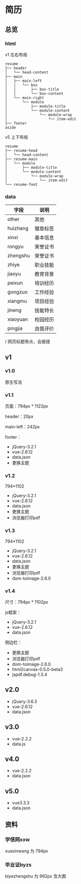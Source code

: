 # 简历



## 总览



### html

v1	左右布局

```
resume
├── header
│   └── head-content
├── main
│   ├── main-left
│   │   └── box
│   │       ├── box-title
│   │       └── box-content
│   └── main-right
│       └── module	
│           ├── module-title
│           └── module-content
│               └── module-wrap
│                   └── item-edit
├── footer
aside
```



v5	上下布局

```
resume
├── resume-head
│   └── head-content
├── resume-main
│   └── module	
│       ├── module-title
│       └── module-content
│           └── module-wrap
│               └── item-edit
└── resume-foot

```





### data





| 字段     | 说明     |
| -------- | -------- |
| other    | 其他     |
| huizhang | 徽章标签 |
| xinxi    | 基本信息 |
| rongyu   | 荣誉证书 |
| zhengshu | 荣誉证书 |
| zhiye    | 职业技能 |
| jiaoyu   | 教育背景 |
| peixun   | 培训经历 |
| gongzuo  | 工作经验 |
| xiangmu  | 项目经验 |
| jineng   | 技能特长 |
| xiaoyuan | 校园经历 |
| pingjia  | 自我评价 |





/ 网页标题带点，会报错





## v1

### v1.0

原生写法



### v1.1

页面：794px * 1122px

header：20px

main-left：242px

footer：

- jQuery-3.2.1
- vue-2.6.12
- data.json
- 更换主题

### v1.2

794*1102

- jQuery-3.2.1
- vue-2.6.12
- data.json
- 更换主题
- 浏览器打印pdf



### v1.3

794*1102

- jQuery-3.2.1
- vue-2.6.12
- data.json
- 更换主题
- 浏览器打印pdf
- dom-toimage-2.6.0



### v1.4

尺寸：794px * 1102px

js框架：

- jQuery-3.2.1
- vue-2.6.12
- data.json

侧边栏：

- 更换主题
- 浏览器打印pdf
- dom-toimage-2.6.0
- html2canvas-0.5.0-beta3
- jspdf.debug-1.3.4





## v2.0

- jQuery-3.6.3
- vue-2.6.12
- data.json





## v3.0

- vue-2.2.2
- data.js







## v4.0

- vue-2.2.2
- data.json







## v5.0

- vue3.3.3
- data.json







## 资料





### 学信网xxw

xuexinwang 为 794px





### 毕业证byzs

biyezhengshu 为 992px 含大图